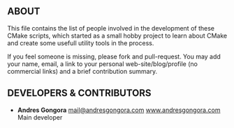 <!--------------------------------------+-------------------------------------->
##                                    ABOUT
<!--------------------------------------+-------------------------------------->

This file contains the list of people involved in the development of these
CMake scripts, which started as a small hobby project to learn about CMake
and create some usefull utility tools in the process.

If you feel someone is missing, please fork and pull-request.
You may add your name, email, a link to your personal web-site/blog/profile
(no commercial links) and a brief contribution summary.

<!--------------------------------------+-------------------------------------->
##                          DEVELOPERS & CONTRIBUTORS
<!--------------------------------------+-------------------------------------->

*	**Andres Gongora**
	<mail@andresgongora.com>
	www.andresgongora.com
	Main developer
